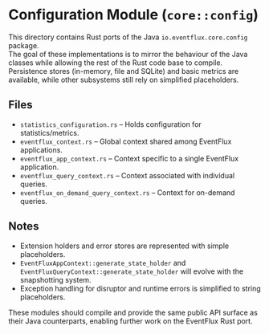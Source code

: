 # Configuration Module (`core::config`)

This directory contains Rust ports of the Java `io.eventflux.core.config` package.  
The goal of these implementations is to mirror the behaviour of the Java classes
while allowing the rest of the Rust code base to compile.  Persistence stores
(in-memory, file and SQLite) and basic metrics are available, while other
subsystems still rely on simplified placeholders.

## Files

- `statistics_configuration.rs` – Holds configuration for statistics/metrics.
- `eventflux_context.rs` – Global context shared among EventFlux applications.
- `eventflux_app_context.rs` – Context specific to a single EventFlux application.
- `eventflux_query_context.rs` – Context associated with individual queries.
- `eventflux_on_demand_query_context.rs` – Context for on-demand queries.

## Notes

 - Extension holders and error stores are represented with simple placeholders.
 - `EventFluxAppContext::generate_state_holder` and
   `EventFluxQueryContext::generate_state_holder` will evolve with the
   snapshotting system.
- Exception handling for disruptor and runtime errors is simplified to string
  placeholders.

These modules should compile and provide the same public API surface as their
Java counterparts, enabling further work on the EventFlux Rust port.
